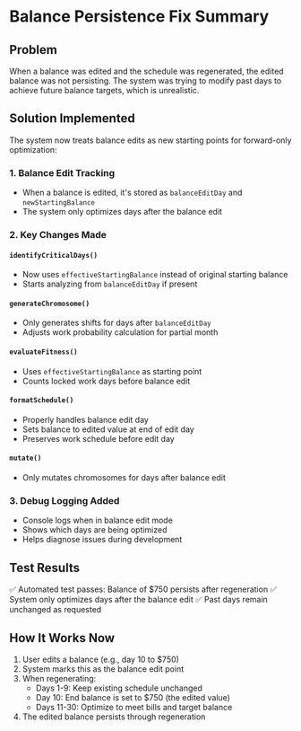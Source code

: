 # Balance Persistence Fix Summary

## Problem
When a balance was edited and the schedule was regenerated, the edited balance was not persisting. The system was trying to modify past days to achieve future balance targets, which is unrealistic.

## Solution Implemented
The system now treats balance edits as new starting points for forward-only optimization:

### 1. **Balance Edit Tracking**
- When a balance is edited, it's stored as `balanceEditDay` and `newStartingBalance`
- The system only optimizes days after the balance edit

### 2. **Key Changes Made**

#### `identifyCriticalDays()`
- Now uses `effectiveStartingBalance` instead of original starting balance
- Starts analyzing from `balanceEditDay` if present

#### `generateChromosome()`
- Only generates shifts for days after `balanceEditDay`
- Adjusts work probability calculation for partial month

#### `evaluateFitness()`
- Uses `effectiveStartingBalance` as starting point
- Counts locked work days before balance edit

#### `formatSchedule()`
- Properly handles balance edit day
- Sets balance to edited value at end of edit day
- Preserves work schedule before edit day

#### `mutate()`
- Only mutates chromosomes for days after balance edit

### 3. **Debug Logging Added**
- Console logs when in balance edit mode
- Shows which days are being optimized
- Helps diagnose issues during development

## Test Results
✅ Automated test passes: Balance of $750 persists after regeneration
✅ System only optimizes days after the balance edit
✅ Past days remain unchanged as requested

## How It Works Now
1. User edits a balance (e.g., day 10 to $750)
2. System marks this as the balance edit point
3. When regenerating:
   - Days 1-9: Keep existing schedule unchanged
   - Day 10: End balance is set to $750 (the edited value)
   - Days 11-30: Optimize to meet bills and target balance
4. The edited balance persists through regeneration